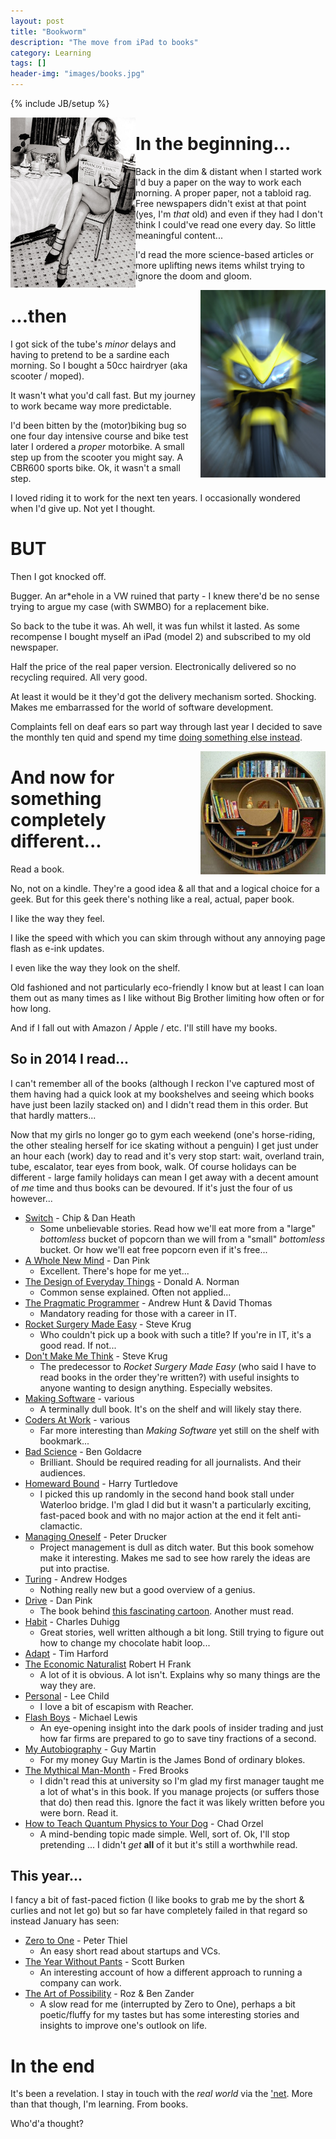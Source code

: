 ```yaml
---
layout: post
title: "Bookworm"
description: "The move from iPad to books"
category: Learning
tags: []
header-img: "images/books.jpg"
---
```

{% include JB/setup %}

<img src="/images/newspaper.jpg" align="left" title="Doesn't everyone read a paper like this?" width="200px">

# In the beginning...

Back in the dim & distant when I started work I'd buy a paper on the way to work each morning.  A proper paper, not a tabloid rag.  Free newspapers didn't exist at that point (yes, I'm *that* old) and even if they had I don't think I could've read one every day.  So little meaningful content...

I'd read the more science-based articles or more uplifting news items whilst trying to ignore the doom and gloom.

<img src="/images/cbr600.jpg" align="right" width="200px">

# ...then

I got sick of the tube's _minor_ delays and having to pretend to be a sardine each morning.  So I bought a 50cc hairdryer (aka scooter / moped).

It wasn't what you'd call fast.  But my journey to work became way more predictable.

I'd been bitten by the (motor)biking bug so one four day intensive course and bike test later I ordered a _proper_ motorbike.  A small step up from the scooter you might say.  A CBR600 sports bike.  Ok, it wasn't a small step.

I loved riding it to work for the next ten years.  I occasionally wondered when I'd give up.  Not yet I thought.

# BUT

Then I got knocked off.

Bugger.  An ar*ehole in a VW ruined that party - I knew there'd be no sense trying to argue my case (with SWMBO) for a replacement bike.

So back to the tube it was.  Ah well, it was fun whilst it lasted.  As some recompense I bought myself an iPad (model 2) and subscribed to my old newspaper.

Half the price of the real paper version.  Electronically delivered so no recycling required.  All very good.

At least it would be it they'd got the delivery mechanism sorted.  Shocking.  Makes me embarrassed for the world of software development.

Complaints fell on deaf ears so part way through last year I decided to save the monthly ten quid and spend my time [doing something else instead](http://www.bbc.co.uk/cult/classic/titles/whydontyou.shtml).

<img src="/images/bookshelf.jpg" align="right" width="200px" title="I don't have any designer bookshelves ... yet">

# And now for something completely different...

Read a book.

No, not on a kindle.  They're a good idea & all that and a logical choice for a geek.  But for this geek there's nothing like a real, actual, paper book.

I like the way they feel.

I like the speed with which you can skim through without any annoying page flash as e-ink updates.

I even like the way they look on the shelf.

Old fashioned and not particularly eco-friendly I know but at least I can loan them out as many times as I like without Big Brother limiting how often or for how long.

And if I fall out with Amazon / Apple / etc. I'll still have my books.

## So in 2014 I read...
I can't remember all of the books (although I reckon I've captured most of them having had a quick look at my bookshelves and seeing which books have just been lazily stacked on) and I didn't read them in this order.  But that hardly matters...

Now that my girls no longer go to gym each weekend (one's horse-riding, the other stealing herself for ice skating without a penguin) I get just under an hour each (work) day to read and it's very stop start: wait, overland train, tube, escalator, tear eyes from book, walk.  Of course holidays can be different - large family holidays can mean I get away with a decent amount of *me* time and thus books can be devoured.  If it's just the four of us however...

* [Switch](http://www.amazon.co.uk/Switch-Change-Things-Thorndike-Learning/dp/1410433137/ref=tmm_hrd_swatch_0?_encoding=UTF8&sr=&qid=) - Chip & Dan Heath
  * Some unbelievable stories.  Read how we'll eat more from a "large" *bottomless* bucket of popcorn than we will from a "small" *bottomless* bucket.  Or how we'll eat free popcorn even if it's free...
* [A Whole New Mind](http://www.amazon.co.uk/Whole-New-Mind-Right-Brainers-Future/dp/1905736541/ref=sr_1_1?s=books&ie=UTF8&qid=1422132301&sr=1-1&keywords=a+whole+new+mind) - Dan Pink
  * Excellent.  There's hope for me yet...
* [The Design of Everyday Things](http://www.amazon.co.uk/Design-Everyday-Things-Revised-Expanded-ebook/dp/B00E257T6C/ref=sr_1_2?s=books&ie=UTF8&qid=1422127997&sr=1-2&keywords=the+design+of+everyday+things) - Donald A. Norman
  * Common sense explained.  Often not applied...
* [The Pragmatic Programmer](http://www.amazon.co.uk/The-Pragmatic-Programmer-Andrew-Hunt/dp/020161622X) - Andrew Hunt & David Thomas
  * Mandatory reading for those with a career in IT.
* [Rocket Surgery Made Easy](http://www.amazon.co.uk/Rocket-Surgery-Made-Easy-yourself/dp/0321657292) - Steve Krug
  * Who couldn't pick up a book with such a title?  If you're in IT, it's a good read.  If not...
* [Don't Make Me Think](http://www.amazon.co.uk/gp/product/0321344758/ref=pd_lpo_sbs_dp_ss_2?pf_rd_p=569136327&pf_rd_s=lpo-top-stripe&pf_rd_t=201&pf_rd_i=0321657292&pf_rd_m=A3P5ROKL5A1OLE&pf_rd_r=06CX3QSRR6Q1D2J88TJ7) - Steve Krug
  * The predecessor to *Rocket Surgery Made Easy* (who said I have to read books in the order they're written?) with useful insights to anyone wanting to design anything.  Especially websites.
* [Making Software](http://www.amazon.co.uk/Making-Software-Really-Works-Believe/dp/0596808321/ref=sr_1_1?s=books&ie=UTF8&qid=1422131184&sr=1-1&keywords=making+software) - various
  * A terminally dull book.  It's on the shelf and will likely stay there.
* [Coders At Work](http://www.amazon.co.uk/Coders-Work-Reflections-Craft-Programming/dp/1430219483/ref=sr_1_1?s=books&ie=UTF8&qid=1422131212&sr=1-1&keywords=coders+at+work) - various
  * Far more interesting than *Making Software* yet still on the shelf with bookmark...
* [Bad Science](http://www.amazon.co.uk/Bad-Science-Ben-Goldacre-ebook/dp/B002RI9ORI/ref=sr_1_1?s=digital-text&ie=UTF8&qid=1422127938&sr=1-1&keywords=bad+science) - Ben Goldacre
  * Brilliant.  Should be required reading for all journalists.  And their audiences.
* [Homeward Bound](http://www.amazon.co.uk/Homeward-Bound-Harry-Turtledove-ebook/dp/B00GIUGHI0/ref=dp_kinw_strp_1) - Harry Turtledove
  * I picked this up randomly in the second hand book stall under Waterloo bridge.  I'm glad I did but it wasn't a particularly exciting, fast-paced book and with no major action at the end it felt anti-clamactic.
* [Managing Oneself](http://www.amazon.co.uk/Managing-Oneself-Harvard-Business-Classics/dp/142212312X/ref=sr_1_1?s=books&ie=UTF8&qid=1422127637&sr=1-1&keywords=managing+oneself) - Peter Drucker
  * Project management is dull as ditch water.  But this book somehow make it interesting.  Makes me sad to see how rarely the ideas are put into practise.
* [Turing](http://www.amazon.co.uk/Great-Philosophers-Turing-ebook/dp/B005KKQ4LE/ref=sr_1_3?s=books&ie=UTF8&qid=1422127748&sr=1-3&keywords=turing+andrew+hodges) - Andrew Hodges
  * Nothing really new but a good overview of a genius.
* [Drive](http://www.amazon.co.uk/Drive-Surprising-Truth-About-Motivates-ebook/dp/B0033TI4BW/ref=sr_1_1?s=digital-text&ie=UTF8&qid=1422127971&sr=1-1&keywords=drive) -  Dan Pink
  * The book behind [this fascinating cartoon](https://www.youtube.com/watch?v=u6XAPnuFjJc).  Another must read.
* [Habit](http://www.amazon.co.uk/Power-Habit-Why-What-Change/dp/1847946240/ref=sr_1_2?s=books&ie=UTF8&qid=1422132019&sr=1-2&keywords=habit) - Charles Duhigg
  * Great stories, well written although a bit long.  Still trying to figure out how to change my chocolate habit loop...
* [Adapt](http://www.amazon.co.uk/Adapt-Success-Always-Starts-Failure/dp/0349121516/ref=sr_1_1?s=books&ie=UTF8&qid=1422131272&sr=1-1&keywords=adapt+tim+harford) - Tim Harford
* [The Economic Naturalist](http://www.amazon.co.uk/Economic-Naturalist-Economics-Explains-Everything/dp/0753513382/ref=sr_1_1?s=books&ie=UTF8&qid=1422131295&sr=1-1&keywords=the+economic+naturalist) Robert H Frank
  * A lot of it is obvious.  A lot isn't.  Explains why so many things are the way they are.
* [Personal](http://www.amazon.co.uk/Personal-Jack-Reacher-Lee-Child/dp/0593073827/ref=sr_1_1?s=books&ie=UTF8&qid=1422131313&sr=1-1&keywords=personal) - Lee Child
  * I love a bit of escapism with Reacher.
* [Flash Boys](http://www.amazon.co.uk/Flash-Boys-Michael-Lewis/dp/0241003636/ref=sr_1_1?ie=UTF8&qid=1422131461&sr=8-1&keywords=flash+boys) - Michael Lewis
  * An eye-opening insight into the dark pools of insider trading and just how far firms are prepared to go to save tiny fractions of a second.
* [My Autobiography](http://www.amazon.co.uk/Guy-Martin-My-Autobiography/dp/0753555026/ref=sr_1_3?s=books&ie=UTF8&qid=1422131694&sr=1-3&keywords=my+autobiography) - Guy Martin
  * For my money Guy Martin is the James Bond of ordinary blokes.
* [The Mythical Man-Month](http://www.amazon.co.uk/Mythical-Man-month-Essays-Software-Engineering/dp/0201835959/ref=sr_1_1?s=books&ie=UTF8&qid=1422131717&sr=1-1&keywords=mythical+man+month) - Fred Brooks
  * I didn't read this at university so I'm glad my first manager taught me a lot of what's in this book.  If you manage projects (or suffers those that do) then read this.  Ignore the fact it was likely written before you were born.  Read it.
* [How to Teach Quantum Physics to Your Dog](http://www.amazon.co.uk/How-Teach-Quantum-Physics-Your/dp/1851687793/ref=sr_1_1?s=books&ie=UTF8&qid=1422128494&sr=1-1&keywords=how+to+teach+quantum+physics+to+your+dog) - Chad Orzel
  * A mind-bending topic made simple.  Well, sort of.  Ok, I'll stop pretending ... I didn't *get* **all** of it but it's still a worthwhile read.

## This year...
I fancy a bit of fast-paced fiction (I like books to grab me by the short & curlies and not let go) but so far have completely failed in that regard so instead January has seen:

* [Zero to One](http://www.amazon.co.uk/Zero-One-Notes-Start-Future-ebook/dp/B00KHX0II4/ref=pd_sim_b_10?ie=UTF8&refRID=010DRYF5M966WF0FPFPN) - Peter Thiel
  * An easy short read about startups and VCs.
* [The Year Without Pants](http://www.amazon.co.uk/Year-Without-Pants-WordPress-Com-Hardcover/dp/B00GOH3D34/ref=sr_1_cc_2?s=aps&ie=UTF8&qid=1422128167&sr=1-2-catcorr&keywords=the+year+without+pants) - Scott Burken
  * An interesting account of how a different approach to running a company can work.
* [The Art of Possibility](http://www.amazon.co.uk/Art-Possibility-Transforming-Professional-Hardcover/dp/B00GSCMDRW/ref=sr_1_2?s=books&ie=UTF8&qid=1422128361&sr=1-2&keywords=the+art+of+the+possibility) - Roz & Ben Zander
  * A slow read for me (interrupted by Zero to One), perhaps a bit poetic/fluffy for my tastes but has some interesting stories and insights to improve one's outlook on life.

# In the end

It's been a revelation.  I stay in touch with the _real world_ via the ['net](http://bbc.co.uk/news).  More than that though, I'm learning.  From books.

Who'd'a thought?

